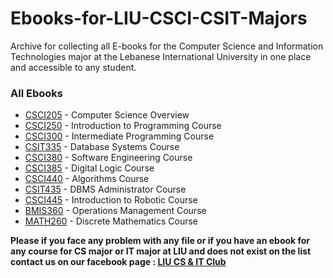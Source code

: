 # Ebooks-for-LIU-CSCI-CSIT-Majors
Archive for collecting all E-books for the Computer Science and Information Technologies major at the Lebanese International University in one place and accessible to any student.


### All Ebooks

* [CSCI205](https://drive.google.com/file/d/1Ew_1n1n1xjaRY_eEkGFrzs4ZOOYc3tKE/view?usp=sharing) - Computer Science Overview
* [CSCI250](https://drive.google.com/file/d/1mV310IfH9UGI83lrXPSUNsQTCG_bOszC/view?usp=sharing) - Introduction to Programming Course 
* [CSCI300](https://drive.google.com/file/d/1mV310IfH9UGI83lrXPSUNsQTCG_bOszC/view?usp=sharing) - Intermediate Programming Course
* [CSIT335](https://drive.google.com/file/d/125TFpZXU9ecNhtL8nJPr7aPs053TQxwP/view?usp=sharing) - Database Systems Course
* [CSCI380](https://drive.google.com/file/d/1i9mtV9anxzFF8qke-S5y_xcZ2rdvcTrf/view?usp=sharing) - Software Engineering Course
* [CSCI385](https://drive.google.com/file/d/1zXctRVHlMSn7K0gvSmy-S86vnPzxBKK6/view?usp=sharing) - Digital Logic Course
* [CSCI440](https://drive.google.com/file/d/1HAV9opxLVmE0HEANU26n6AmlJF2F6cPL/view?usp=sharing) - Algorithms Course
* [CSIT435](https://drive.google.com/file/d/1NBEcCqyZmaGGX8GDQGMACuP_s8qHIP55/view?usp=sharing) - DBMS Administrator Course
* [CSCI445](https://drive.google.com/file/d/1sUUtUW-qfQVOIU-zl26PxqBSEKrIYpCH/view?usp=sharing) - Introduction to Robotic Course
* [BMIS360](https://drive.google.com/file/d/1qeWF8F3BToACN5JN9NtKJ5YjVzs_g959/view?usp=sharing) - Operations Management Course
* [MATH260](https://drive.google.com/file/d/1ntLFtAlY-35uJdoEc_OfQHyjEaJ0-OlT/view?usp=sharing) - Discrete Mathematics Course



**Please if you face any problem with any file or if you have an ebook for any course for CS major or IT major at LIU and does not exist on the list contact us on our facebook page : [LIU CS & IT Club](https://www.facebook.com/LIU-Computer-Science-Club-108114083923547)**
